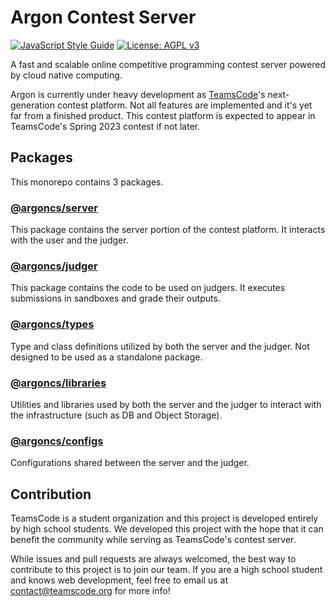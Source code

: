# Argon Contest Server

[![JavaScript Style Guide](https://img.shields.io/badge/code_style-standard-brightgreen.svg)](https://standardjs.com)
[![License: AGPL v3](https://img.shields.io/badge/License-AGPL_v3-blue.svg)](https://www.gnu.org/licenses/agpl-3.0)

A fast and scalable online competitive programming contest server powered by cloud native computing. 

Argon is currently under heavy development as [TeamsCode](https://www.teamscode.org)'s next-generation contest platform. Not all features are implemented and it's yet far from a finished product. This contest platform is expected to appear in TeamsCode's Spring 2023 contest if not later.

## Packages

This monorepo contains 3 packages.

### [@argoncs/server](https://www.npmjs.com/package/@argoncs/server)

This package contains the server portion of the contest platform. It interacts with the user and the judger.

### [@argoncs/judger](https://www.npmjs.com/package/@argoncs/judger)

This package contains the code to be used on judgers. It executes submissions in sandboxes and grade their outputs.

### [@argoncs/types](https://www.npmjs.com/package/@argoncs/types)

Type and class definitions utilized by both the server and the judger. Not designed to be used as a standalone package.

### [@argoncs/libraries](https://www.npmjs.com/package/@argoncs/libraries)

Utilities and libraries used by both the server and the judger to interact with the infrastructure (such as DB and Object Storage).

### [@argoncs/configs](https://www.npmjs.com/package/@argoncs/configs)

Configurations shared between the server and the judger.

## Contribution

TeamsCode is a student organization and this project is developed entirely by high school students. We developed this project with the hope that it can benefit the community while serving as TeamsCode's contest server.

While issues and pull requests are always welcomed, the best way to contribute to this project is to join our team. If you are a high school student and knows web development, feel free to email us at contact@teamscode.org for more info!
